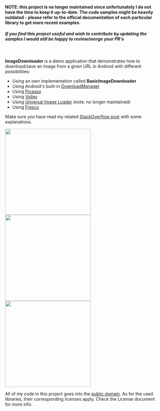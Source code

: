 <h4>NOTE: this project is no longer maintained since unfortunately I do not have the time to keep it up-to-date. The code samples might be heavily outdated - please refer to the official documentation of each particular library to get more recent examples.</h4>
<h5><i>If you find this project useful and wish to contribute by updating the samples I would still be happy to review/merge your PR's</i></h5><br>

<b>ImageDownloader</b> is a demo application that demonstrates how to download/save an image from a given URL in Android with different possibilities:

<ul>
<li>Using an own implementation called <b>BasicImageDownloader</b></li>
<li>Using Android's built-in <a href="http://developer.android.com/reference/android/app/DownloadManager.html">DownloadManager</a></li>
<li>Using <a href="https://github.com/square/picasso">Picasso</a></li>
<li>Using <a href="http://developer.android.com/training/volley/index.html">Volley</a></li>
<li>Using <a href="https://github.com/nostra13/Android-Universal-Image-Loader">Unversal Image Loader</a> (note: no longer maintained)</li>
<li>Using <a href="https://github.com/facebook/fresco">Fresco</a></li>
</ul>

Make sure you have read my related [StackOverflow post](http://stackoverflow.com/questions/15549421/how-to-download-and-save-an-image-in-android) with some explanations.

<img src="https://pp.vk.me/c627720/v627720837/35ad5/eOJzMnr7udk.jpg" width="280">
<img src="https://pp.vk.me/c627720/v627720837/35add/T8QzXtCPxh4.jpg" width="280">
<img src="https://pp.vk.me/c627720/v627720837/35ae5/_m73baNp3ig.jpg" width="280">

All of my code in this project goes into the [public domain](http://unlicense.org/). As for the used libraries, their corresponding licenses apply. Check the License document for more info.
